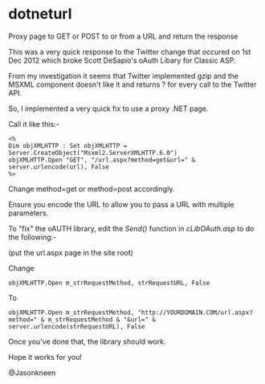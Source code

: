 dotneturl
=========

Proxy page to GET or POST to or from a URL and return the response

This was a very quick response to the Twitter change that occured on 1st Dec 2012 which broke Scott DeSapio's
oAuth Libary for Classic ASP.

From my investigation it seems that Twitter implemented gzip and the MSXML component doesn't like it and 
returns ? for every call to the Twitter API.

So, I implemented a very quick fix to use a proxy .NET page.

Call it like this:-

	<%
	Dim objXMLHTTP : Set objXMLHTTP = Server.CreateObject("Msxml2.ServerXMLHTTP.6.0")
	objXMLHTTP.Open "GET", "/url.aspx?method=get&url=" & server.urlencode(url), False
	%>
	
Change method=get or method=post accordingly.

Ensure you encode the URL to allow you to pass a URL with multiple parameters.

To "fix" the oAUTH library, edit the *Send()* function in *cLibOAuth.asp* to do the following:-


(put the url.aspx page in the site root)

Change

	objXMLHTTP.Open m_strRequestMethod, strRequestURL, False

To

	objXMLHTTP.Open m_strRequestMethod, "http://YOURDOMAIN.COM/url.aspx?method=" & m_strRequestMethod & "&url=" & server.urlencode(strRequestURL), False


Once you've done that, the library should work.

Hope it works for you!

@Jasonkneen